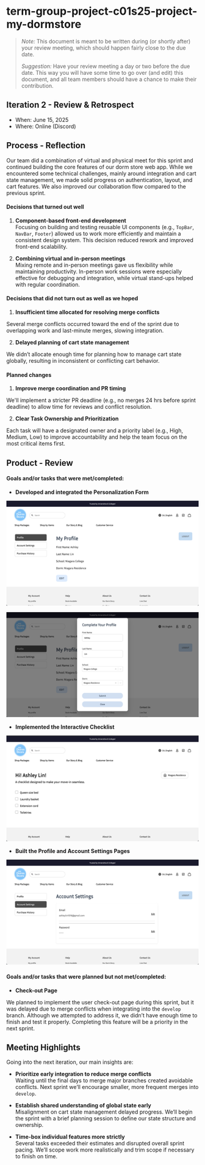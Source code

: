 # term-group-project-c01s25-project-my-dormstore

 > _Note:_ This document is meant to be written during (or shortly after) your review meeting, which should happen fairly close to the due date.      
 >      
 > _Suggestion:_ Have your review meeting a day or two before the due date. This way you will have some time to go over (and edit) this document, and all team members should have a chance to make their contribution.


## Iteration 2 - Review & Retrospect

 * When: June 15, 2025
 * Where: Online (Discord)

## Process - Reflection

Our team did a combination of virtual and physical meet for this sprint and continued building the core features of our dorm store web app. While we encountered some technical challenges, mainly around integration and cart state management, we made solid progress on authentication, layout, and cart features. We also improved our collaboration flow compared to the previous sprint.


#### Decisions that turned out well

1.  **Component-based front-end development**  
Focusing on building and testing reusable UI components (e.g., `TopBar`, `NavBar`, `Footer`) allowed us to work more efficiently and maintain a consistent design system. This decision reduced rework and improved front-end scalability.

2. **Combining virtual and in-person meetings**  
Mixing remote and in-person meetings gave us flexibility while maintaining productivity. In-person work sessions were especially effective for debugging and integration, while virtual stand-ups helped with regular coordination.



#### Decisions that did not turn out as well as we hoped

1. **Insufficient time allocated for resolving merge conflicts**  

Several merge conflicts occurred toward the end of the sprint due to overlapping work and last-minute merges, slowing integration.

2. **Delayed planning of cart state management**  

We didn’t allocate enough time for planning how to manage cart state globally, resulting in inconsistent or conflicting cart behavior.


#### Planned changes

1. **Improve merge coordination and PR timing**  

We'll implement a stricter PR deadline (e.g., no merges 24 hrs before sprint deadline) to allow time for reviews and conflict resolution.

2. **Clear Task Ownership and Prioritization**

Each task will have a designated owner and a priority label (e.g., High, Medium, Low) to improve accountability and help the team focus on the most critical items first.

## Product - Review

#### Goals and/or tasks that were met/completed:

- **Developed and integrated the Personalization Form**

![profile](./images/profile.png)

![userform](./images/userForm.png)

- **Implemented the Interactive Checklist**

![checklist](./images/checklist.png)


- **Built the Profile and Account Settings Pages**

![accountSetting](./images/accountSetting.png)





#### Goals and/or tasks that were planned but not met/completed:


- **Check-out Page**  

We planned to implement the user check-out page during this sprint, but it was delayed due to merge conflicts when integrating into the `develop` branch. Although we attempted to address it, we didn’t have enough time to finish and test it properly. Completing this feature will be a priority in the next sprint.


## Meeting Highlights

Going into the next iteration, our main insights are:

- **Prioritize early integration to reduce merge conflicts**  
  Waiting until the final days to merge major branches created avoidable conflicts. Next sprint we’ll encourage smaller, more frequent merges into `develop`.

- **Establish shared understanding of global state early**  
  Misalignment on cart state management delayed progress. We’ll begin the sprint with a brief planning session to define our state structure and ownership.

- **Time-box individual features more strictly**  
  Several tasks exceeded their estimates and disrupted overall sprint pacing. We’ll scope work more realistically and trim scope if necessary to finish on time.


